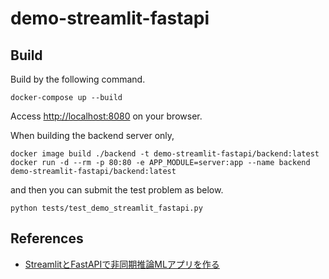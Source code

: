 # demo-streamlit-fastapi

## Build

Build by the following command.
```
docker-compose up --build
```

Access [http://localhost:8080](http://localhost:8080) on your browser.

When building the backend server only,

```
docker image build ./backend -t demo-streamlit-fastapi/backend:latest
docker run -d --rm -p 80:80 -e APP_MODULE=server:app --name backend demo-streamlit-fastapi/backend:latest
```

and then you can submit the test problem as below.

```
python tests/test_demo_streamlit_fastapi.py
```

## References

- [StreamlitとFastAPIで非同期推論MLアプリを作る](https://zenn.dev/dhirooka/articles/f82744d2475b68)